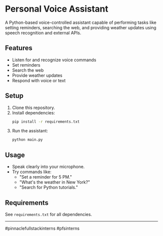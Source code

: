 # Personal Voice Assistant

A Python-based voice-controlled assistant capable of performing tasks like setting reminders, searching the web, and providing weather updates using speech recognition and external APIs.

## Features
- Listen for and recognize voice commands
- Set reminders
- Search the web
- Provide weather updates
- Respond with voice or text

## Setup
1. Clone this repository.
2. Install dependencies:
   ```bash
   pip install -r requirements.txt
   ```
3. Run the assistant:
   ```bash
   python main.py
   ```

## Usage
- Speak clearly into your microphone.
- Try commands like:
  - "Set a reminder for 5 PM."
  - "What's the weather in New York?"
  - "Search for Python tutorials."

## Requirements
See `requirements.txt` for all dependencies.

---
#pinnaclefullstackinterns #pfsinterns 